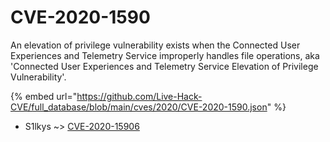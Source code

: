 # CVE-2020-1590

An elevation of privilege vulnerability exists when the Connected User Experiences and Telemetry Service improperly handles file operations, aka 'Connected User Experiences and Telemetry Service Elevation of Privilege Vulnerability'.

{% embed url="https://github.com/Live-Hack-CVE/full_database/blob/main/cves/2020/CVE-2020-1590.json" %}


* S1lkys ~> [CVE-2020-15906](https://zeste.alice-snow.ru/2020/database/cve-2020-1590/cve-2020-15906-s1lkys)